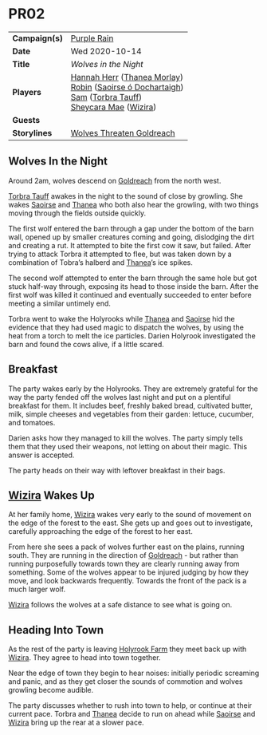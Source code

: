 # PR02

|||
| --- | --- |
| **Campaign(s)** | [Purple Rain](../campaigns/purple-rain.md) | session.3
| **Date** | Wed 2020-10-14 |
| **Title** | *Wolves in the Night* |
| **Players** | [Hannah Herr](../players/hannah-herr.md) ([Thanea Morlay](../characters/thanea-morlay.md))<br>[Robin](../players/robin.md) ([Saoirse ó Dochartaigh](../characters/saoirse-o-dochartaigh.md))<br>[Sam](../players/sam.md) ([Torbra Tauff](../characters/torbra-tauff.md))<br>[Sheycara Mae](../players/sheycara-mae.md) ([Wizira](../characters/wizira.md)) |
| **Guests** | |
| **Storylines** | [Wolves Threaten Goldreach](../storylines/ended/wolves-threaten-goldreach.md) |

## Wolves In the Night

Around 2am, wolves descend on [Goldreach](../civilisations/kingdom-of-astor/SETTLEMENTS/GOLDREACH/README.md) from the north west.

[Torbra Tauff](../characters/torbra-tauff.md) awakes in the night to the sound of close by growling. She wakes [Saoirse](../../../astarus/people/saoirse.md) and [Thanea](../../../astarus/people/thanea.md) who both also hear the growling, with two things moving through the fields outside quickly.

The first wolf entered the barn through a gap under the bottom of the barn wall, opened up by smaller creatures coming and going, dislodging the dirt and creating a rut. It attempted to bite the first cow it saw, but failed. After trying to attack Torbra it attempted to flee, but was taken down by a combination of Tobra’s halberd and [Thanea](../../../astarus/people/thanea.md)’s ice spikes.

The second wolf attempted to enter the barn through the same hole but got stuck half-way through, exposing its head to those inside the barn. After the first wolf was killed it continued and eventually succeeded to enter before meeting a similar untimely end.

Torbra went to wake the Holyrooks while [Thanea](../../../astarus/people/thanea.md) and [Saoirse](../../../astarus/people/saoirse.md) hid the evidence that they had used magic to dispatch the wolves, by using the heat from a torch to melt the ice particles. Darien Holyrook investigated the barn and found the cows alive, if a little scared.

## Breakfast

The party wakes early by the Holyrooks. They are extremely grateful for the way the party fended off the wolves last night and put on a plentiful breakfast for them. It includes beef, freshly baked bread, cultivated butter, milk, simple cheeses and vegetables from their garden: lettuce, cucumber, and tomatoes.

Darien asks how they managed to kill the wolves. The party simply tells them that they used their weapons, not letting on about their magic. This answer is accepted.

The party heads on their way with leftover breakfast in their bags.

## [Wizira](../characters/wizira.md) Wakes Up

At her family home, [Wizira](../characters/wizira.md) wakes very early to the sound of movement on the edge of the forest to the east. She gets up and goes out to investigate, carefully approaching the edge of the forest to her east.

From here she sees a pack of wolves further east on the plains, running south. They are running in the direction of [Goldreach](../civilisations/kingdom-of-astor/SETTLEMENTS/GOLDREACH/README.md) - but rather than running purposefully towards town they are clearly running away from something. Some of the wolves appear to be injured judging by how they move, and look backwards frequently. Towards the front of the pack is a much larger wolf.

[Wizira](../characters/wizira.md) follows the wolves at a safe distance to see what is going on.

## Heading Into Town

As the rest of the party is leaving [Holyrook Farm](../civilisations/kingdom-of-astor/SETTLEMENTS/GOLDREACH/holyrook-farm.md) they meet back up with [Wizira](../characters/wizira.md). They agree to head into town together.

Near the edge of town they begin to hear noises: initially periodic screaming and panic, and as they get closer the sounds of commotion and wolves growling become audible.

The party discusses whether to rush into town to help, or continue at their current pace. Torbra and [Thanea](../../../astarus/people/thanea.md) decide to run on ahead while [Saoirse](../../../astarus/people/saoirse.md) and [Wizira](../characters/wizira.md) bring up the rear at a slower pace.

